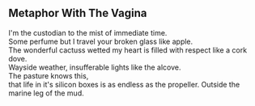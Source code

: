 Metaphor With The Vagina
------------------------
I'm the custodian to the mist of immediate time.  
Some perfume but I travel your broken glass like apple.  
The wonderful cactuss wetted my heart is filled with respect like a cork dove.  
Wayside weather, insufferable lights like the alcove.  
The pasture knows this,  
that life in it's silicon boxes is as endless as the propeller. Outside the marine leg of the mud.  

